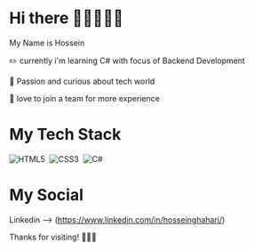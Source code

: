 # Hi there 👋🏻👨🏻‍💻

My Name is Hossein 

✏️ currently i'm learning C# with focus of Backend Development 

🌱 Passion and curious about tech world

🔅 love to join a team for more experience

# My Tech Stack
<link
  rel="stylesheet"
  href="https://cdn.jsdelivr.net/gh/dheereshagrwal/colored-icons@1.7.3/src/app/ci.min.css"
/>

<i class="ci ci-git ci-md"></i>
![HTML5](https://img.shields.io/badge/-HTML5-05122A?style=flat&logo=HTML5)&nbsp;
![CSS3](https://img.shields.io/badge/-CSS3-05122A?style=flat&logo=CSS3&logoColor=1572B6)&nbsp;
![C#](https://img.shields.io/badge/c%23-%23239120.svg?style=for-the-badge&logo=c-sharp&logoColor=white)

# My Social
Linkedin --> (https://www.linkedin.com/in/hosseinghahari/)




Thanks for visiting! 🙏🏻🌺
